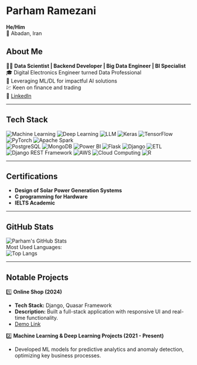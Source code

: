 # Parham Ramezani  
**He/Him**  
📍 Abadan, Iran  

## About Me  
👨‍💻 **Data Scientist | Backend Developer | Big Data Engineer | BI Specialist**  
🎓 Digital Electronics Engineer turned Data Professional  
🌟 Leveraging ML/DL for impactful AI solutions  
💹 Keen on finance and trading  
🔗 [LinkedIn](https://www.linkedin.com/in/parham-ramezani-739451335)  

---

## Tech Stack  
![Machine Learning](https://img.shields.io/badge/Machine_Learning-blue)  ![Deep Learning](https://img.shields.io/badge/Deep_Learning-orange)  ![LLM](https://img.shields.io/badge/LLM-purple)  ![Keras](https://img.shields.io/badge/Keras-red)  ![TensorFlow](https://img.shields.io/badge/TensorFlow-orange)  ![PyTorch](https://img.shields.io/badge/PyTorch-red)  ![Apache Spark](https://img.shields.io/badge/Apache_Spark-yellow)  
![PostgreSQL](https://img.shields.io/badge/PostgreSQL-blueviolet)  ![MongoDB](https://img.shields.io/badge/MongoDB-green)  ![Power BI](https://img.shields.io/badge/PowerBI-yellow)  ![Flask](https://img.shields.io/badge/Flask-lightgrey)  ![Django](https://img.shields.io/badge/Django-green)  ![ETL](https://img.shields.io/badge/ETL-lightgreen)  ![Django REST Framework](https://img.shields.io/badge/DRF-red)  ![AWS](https://img.shields.io/badge/AWS-orange)  ![Cloud Computing](https://img.shields.io/badge/Cloud_Computing-skyblue)  ![R](https://img.shields.io/badge/R-lightblue)  

---

## Certifications  
- **Design of Solar Power Generation Systems**  
- **C programming for Hardware**  
- **IELTS Academic**  

---

## GitHub Stats  
![Parham's GitHub Stats](https://github-readme-stats.vercel.app/api?username=prrmzz&show_icons=true&theme=dark)  
Most Used Languages:  
![Top Langs](https://github-readme-stats.vercel.app/api/top-langs/?username=prrmzz&layout=compact&theme=dark)  

---

## Notable Projects  

1️⃣ **Online Shop (2024)**  
- **Tech Stack:** Django, Quasar Framework  
- **Description:** Built a full-stack application with responsive UI and real-time functionality.  
- [Demo Link](https://quasar-django.vercel.app/)  

2️⃣ **Machine Learning & Deep Learning Projects (2021 - Present)**  
- Developed ML models for predictive analytics and anomaly detection, optimizing key business processes.  
